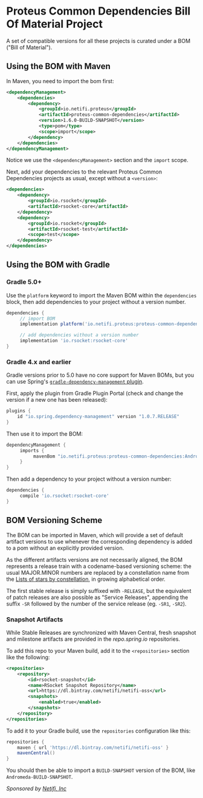 # Proteus Common Dependencies Bill Of Material Project

A set of compatible versions for all these projects is curated under a BOM ("Bill of Material").

## Using the BOM with Maven
In Maven, you need to import the bom first:

```xml
<dependencyManagement>
    <dependencies>
        <dependency>
            <groupId>io.netifi.proteus</groupId>
            <artifactId>proteus-common-dependencies</artifactId>
            <version>1.6.0-BUILD-SNAPSHOT</version>
            <type>pom</type>
            <scope>import</scope>
        </dependency>
    </dependencies>
</dependencyManagement>
```
Notice we use the `<dependencyManagement>` section and the `import` scope.

Next, add your dependencies to the relevant Proteus Common Dependencies projects as usual, except without a `<version>`:

```xml
<dependencies>
    <dependency>
        <groupId>io.rsocket</groupId>
        <artifactId>rsocket-core</artifactId>
    </dependency>
    <dependency>
        <groupId>io.rsocket</groupId>
        <artifactId>rsocket-test</artifactId>
        <scope>test</scope>
    </dependency>
</dependencies>
```

## Using the BOM with Gradle
### Gradle 5.0+
Use the `platform` keyword to import the Maven BOM within the `dependencies` block, then add dependencies to
your project without a version number.

```groovy
dependencies {
     // import BOM
     implementation platform('io.netifi.proteus:proteus-common-dependencies:Andromeda-BUILD-SNAPSHOT')

     // add dependencies without a version number
     implementation 'io.rsocket:rsocket-core'
}
```

### Gradle 4.x and earlier
Gradle versions prior to 5.0 have no core support for Maven BOMs, but you can use Spring's [`gradle-dependency-management` plugin](https://github.com/spring-gradle-plugins/dependency-management-plugin).

First, apply the plugin from Gradle Plugin Portal (check and change the version if a new one has been released):

```groovy
plugins {
    id "io.spring.dependency-management" version "1.0.7.RELEASE"
}
```
Then use it to import the BOM:

```groovy
dependencyManagement {
     imports {
          mavenBom "io.netifi.proteus:proteus-common-dependencies:Andromeda-BUILD-SNAPSHOT"
     }
}
```

Then add a dependency to your project without a version number:

```groovy
dependencies {
     compile 'io.rsocket:rsocket-core'
}
```


## BOM Versioning Scheme
The BOM can be imported in Maven, which will provide a set of default artifact versions to use whenever the corresponding dependency is added to a pom without an explicitly provided version.

As the different artifacts versions are not necessarily aligned, the BOM represents a release train with a codename-based versioning scheme: the usual MAJOR.MINOR numbers are replaced by a constellation name from the [Lists of stars by constellation](https://en.wikipedia.org/wiki/Lists_of_stars_by_constellation), in growing alphabetical order.

The first stable release is simply suffixed with `-RELEASE`, but the equivalent of patch releases are also possible as "Service Releases", appending the suffix `-SR` followed by the number of the service release (eg. `-SR1`, `-SR2`).


### Snapshot Artifacts

While Stable Releases are synchronized with Maven Central, fresh snapshot and milestone artifacts are provided in the _repo.spring.io_ repositories.

To add this repo to your Maven build, add it to the `<repositories>` section like the following:

```xml
<repositories>
	<repository>
	    <id>rsocket-snapshot</id>
	    <name>RSocket Snapshot Repository</name>
	    <url>https://dl.bintray.com/netifi/netifi-oss</url>
	    <snapshots>
	        <enabled>true</enabled>
	    </snapshots>
	</repository>
</repositories>
```

To add it to your Gradle build, use the `repositories` configuration like this:
```groovy
repositories {
	maven { url 'https://dl.bintray.com/netifi/netifi-oss' }
	mavenCentral()
}
```

You should then be able to import a `BUILD-SNAPSHOT` version of the BOM, like `Andromeda-BUILD-SNAPSHOT`.

_Sponsored by [Netifi, Inc](https://www.netifi.com)_
